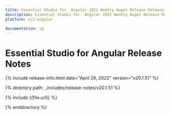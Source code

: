 ```yaml
---
title: Essential Studio for  Angular 2022 Weekly Nuget Release Release Notes  
description: Essential Studio for  Angular 2022 Weekly Nuget Release Release Notes  
platform: ej2-angular

documentation: ug
---
```


# Essential Studio for  Angular   Release Notes  

{% include release-info.html date="April 26, 2022"  version="v20.1.51" %} 

{% directory path: _includes/release-notes/v20.1.51 %}

{% include {{file.url}} %}

{% enddirectory %}
